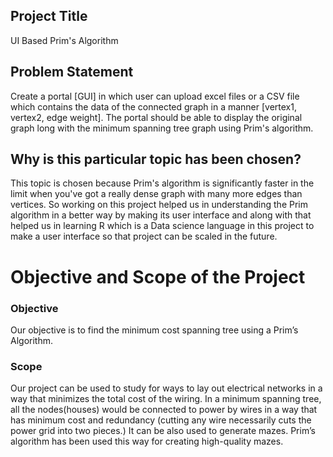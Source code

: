 ## Project Title
UI Based Prim's Algorithm


## Problem Statement
Create a portal [GUI] in which user can upload excel files or a CSV file which contains the data of the connected graph in a manner [vertex1, vertex2, edge weight]. The portal should be able to display the original graph long with the minimum spanning tree graph using Prim's algorithm.
 

## Why is this particular topic has been chosen?
This topic is chosen because Prim's algorithm is significantly faster in the limit when you've got a really dense graph with many more edges than vertices. So working on this project helped us in understanding the Prim algorithm in a better way by making its user interface and along with that helped us in learning R which is a Data science language in this project to make a user interface so that project can be scaled in the future.

# Objective and Scope of the Project

### Objective
Our objective is to find the minimum cost spanning tree using a Prim’s Algorithm.

### Scope
Our project can be used to study for ways to lay out electrical networks in a way that minimizes the total cost of the wiring. In a minimum spanning tree, all the nodes(houses) would be connected to power by wires in a way that has minimum cost and redundancy (cutting any wire necessarily cuts the power grid into two pieces.)
It can be also used to generate mazes. Prim’s algorithm has been used this way for creating high-quality mazes.

